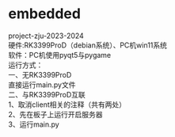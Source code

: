 # embedded
project-zju-2023-2024  
硬件:RK3399ProD（debian系统）、PC机win11系统  
软件：PC机使用pyqt5与pygame  
运行方式：  
一、无RK3399ProD  
直接运行main.py文件  
二、与RK3399ProD互联  
1、取消client相关的注释（共有两处）  
2、先在板子上运行开启服务器  
3、运行main.py  
